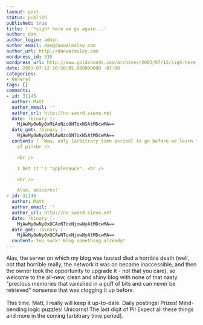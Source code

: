 ```yaml
---
layout: post
status: publish
published: true
title: ! '*sigh* here we go again...'
author: dan
author_login: admin
author_email: dan@danwalmsley.com
author_url: http://danwalmsley.com
wordpress_id: 335
wordpress_url: http://www.goldsounds.com/archives/2003/07/12/sigh-here-we-go-again/
date: 2003-07-12 16:50:05.000000000 -07:00
categories:
- General
tags: []
comments:
- id: 31145
  author: Matt
  author_email: ''
  author_url: http://no-sword.sieve.net
  date: !binary |-
    MjAwMy0wNy0xMiAxNzo0NToxNSAtMDcwMA==
  date_gmt: !binary |-
    MjAwMy0wNy0xMiAwNzo0NToxNSAtMDcwMA==
  content: ! 'Wow, only [arbitrary time period] to go before we learn the last digit
    of pi!<br />

    <br />

    I bet it''s "applesauce". <br />

    <br />

    Also, unicorns!'
- id: 31146
  author: Matt
  author_email: ''
  author_url: http://no-sword.sieve.net
  date: !binary |-
    MjAwMy0wNy0xOCAxNToxNjowNyAtMDcwMA==
  date_gmt: !binary |-
    MjAwMy0wNy0xOCAwNToxNjowNyAtMDcwMA==
  content: You suck! Blog something already!
---
```

Alas, the server on which my blog was hosted died a horrible death (well, not that horrible really, the network it was on became inaccessible, and then the owner took the opportunity to upgrade it - not that you care), so welcome to the all-new, clean and shiny blog with none of that nasty "precious memories that vanished in a puff of bits and can never be retrieved" nonsense that was clogging it up before.<br />
<br />
This time, Matt, I really will keep it up-to-date. Daily postings! Prizes! Mind-bending logic puzzles! Unicorns! The last digit of Pi! Expect all these things and more in the coming [arbitrary time period].
